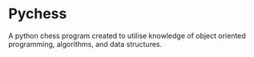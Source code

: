 # Pychess

A python chess program created to utilise knowledge of object oriented programming, algorithms, and data structures.
